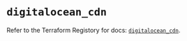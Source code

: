 # `digitalocean_cdn`

Refer to the Terraform Registory for docs: [`digitalocean_cdn`](https://registry.terraform.io/providers/digitalocean/digitalocean/2.27.1/docs/resources/cdn).
